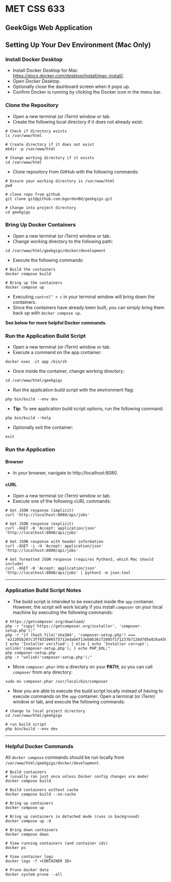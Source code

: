 MET CSS 633
===========

GeekGigs Web Application
------------------------

## Setting Up Your Dev Environment (Mac Only)

### Install Docker Desktop
- Install Docker Desktop for Mac https://docs.docker.com/desktop/install/mac-install/.
- Open Docker Desktop. 
- Optionally close the dashboard screen when it pops up.
- Confirm Docker is running by clicking the Docker icon in the menu bar.

### Clone the Repository
- Open a new terminal (or iTerm) window or tab.
- Create the following local directory if it does not already exist:

```
# Check if directory exists
ls /var/www/html

# Create directory if it does not exist
mkdir -p /var/www/html

# Change working directory if it exists
cd /var/www/html
```

- Clone repository from GitHub with the following commands:

```
# Ensure your working directory is /var/www/html
pwd

# clone repo from github
git clone git@github.com:bgordenBU/geekgigs.git

# Change into project directory
cd geekgigs
```

### Bring Up Docker Containers
- Open a new terminal (or iTerm) window or tab.
- Change working directory to the following path:

```
cd /var/www/html/geekgigs/docker/development
```

- Execute the following commands:

```
# Build the containers
docker compose build

# Bring up the containers
docker compose up
```

- Executing `control^ + c` in your terminal window will bring down the containers. 
- Since the containers have already been built, you can simply bring them back up with `docker compose up`.  

**See below for more helpful Docker commands.**

### Run the Application Build Script
- Open a new terminal (or iTerm) window or tab.
- Execute a command on the app container:

```
docker exec -it app /bin/sh
```

- Once inside the container, change working directory:

```
cd /var/www/html/geekgigs
```

- Run the application build script with the environment flag:

```
php bin/build --env dev
```

- **Tip:** To see application build script options, run the following command:

```
php bin/build --help
```

- Optionally exit the container:

```
exit
```

### Run the Application

#### Browser
- In your browser, navigate to http://localhost:8080.

#### cURL
- Open a new terminal (or iTerm) window or tab.
- Execute one of the following cURL commands:

```
# Get JSON response (implicit)
curl 'http://localhost:8080/api/jobs'

# Get JSON response (explicit)
curl -XGET -H 'Accept: application/json' 'http://localhost:8080/api/jobs'

# Get JSON response with header information
curl -XGET -i -H 'Accept: application/json' 'http://localhost:8080/api/jobs'

# Get formatted JSON response (requires Python3, which Mac should include)
curl -XGET -H 'Accept: application/json' 'http://localhost:8080/api/jobs' | python3 -m json.tool
```
---

### Application Build Script Notes
- The build script is intended to be executed inside the `app` container. 
However, the script will work locally if you install `composer` on your local machine
by executing the following commands:

```
# https://getcomposer.org/download/
php -r "copy('https://getcomposer.org/installer', 'composer-setup.php');"
php -r "if (hash_file('sha384', 'composer-setup.php') === 'e21205b207c3ff031906575712edab6f13eb0b361f2085f1f1237b7126d785e826a450292b6cfd1d64d92e6563bbde02') { echo 'Installer verified'; } else { echo 'Installer corrupt'; unlink('composer-setup.php'); } echo PHP_EOL;"
php composer-setup.php
php -r "unlink('composer-setup.php');"
```

- Move `composer.phar` into a directory on your **PATH**, so you can call `composer` from any directory:

```
sudo mv composer.phar /usr/local/bin/composer
```

- Now you are able to execute the build script locally instead of 
having to execute commands on the `app` container.
Open a terminal (or iTerm) window or tab, and execute the following commands:

```
# change to local project directory
cd /var/www/html/geekgigs

# run build script
php bin/build --env dev
```
---

### Helpful Docker Commands

All `docker compose` commands should be run locally from `/var/www/html/geekgigs/docker/development`.

```
# Build containers 
# (usually ran just once unless Docker config changes are made)
docker compose build

# Build containers without cache
docker compose build --no-cache

# Bring up containers
docker compose up

# Bring up containers in detached mode (runs in background)
docker compose up -d

# Bring down containers
docker compose down

# View running containers (and container ids)
docker ps

# View container logs
docker logs -f <CONTAINER ID>

# Prune docker data
docker system prune --all
```
